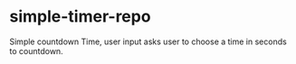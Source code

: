 # simple-timer-repo
 Simple countdown Time, user input asks user to choose a time in seconds to countdown.
